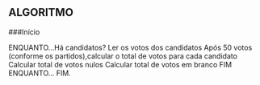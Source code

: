 #
## ALGORITMO
###Início

ENQUANTO...Há candidatos?
Ler os votos dos candidatos
Após 50 votos (conforme os partidos),calcular o total de votos para cada candidato
Calcular total de votos nulos
Calcular total de votos em branco
FIM ENQUANTO...
FIM.
